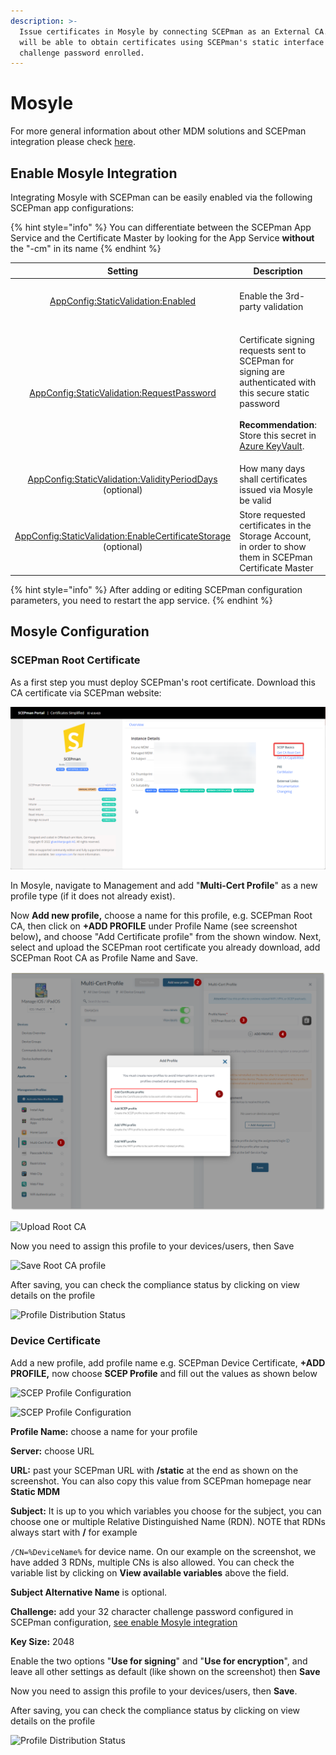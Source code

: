 ```yaml
---
description: >-
  Issue certificates in Mosyle by connecting SCEPman as an External CA. Devices
  will be able to obtain certificates using SCEPman's static interface and a
  challenge password enrolled.
---
```


# Mosyle

For more general information about other MDM solutions and SCEPman integration please check [here](./).

## Enable Mosyle Integration

Integrating Mosyle with SCEPman can be easily enabled via the following SCEPman app configurations:

{% hint style="info" %}
You can differentiate between the SCEPman App Service and the Certificate Master by looking for the App Service **without** the "-cm" in its name
{% endhint %}

|                                                                                                      Setting                                                                                                     | Description                                                                                                                                                                                                                                                                                             |                     Value                    |
| :--------------------------------------------------------------------------------------------------------------------------------------------------------------------------------------------------------------: | ------------------------------------------------------------------------------------------------------------------------------------------------------------------------------------------------------------------------------------------------------------------------------------------------------- | :------------------------------------------: |
|                           [AppConfig:StaticValidation:Enabled](../../scepman-configuration/application-settings/scep-endpoints/static-validation.md#appconfig-staticvalidation-enabled)                          | Enable the 3rd-party validation                                                                                                                                                                                                                                                                         |   **true** to enable, **false** to disable   |
|                   [AppConfig:StaticValidation:RequestPassword](../../scepman-configuration/application-settings/scep-endpoints/static-validation.md#appconfig-staticvalidation-requestpassword)                  | <p>Certificate signing requests sent to SCEPman for signing are authenticated with this secure static password<br><br><strong>Recommendation</strong>: Store this secret in <a href="../../scepman-configuration/application-settings/#secure-configuration-in-azure-key-vault">Azure KeyVault</a>.</p> |      _generate a 32 character password_      |
|          [AppConfig:StaticValidation:ValidityPeriodDays](../../scepman-configuration/application-settings/scep-endpoints/static-validation.md#appconfig-staticvalidation-validityperioddays) (optional)          | How many days shall certificates issued via Mosyle be valid                                                                                                                                                                                                                                             |                      365                     |
| [AppConfig:StaticValidation:EnableCertificateStorage](../../scepman-configuration/application-settings/scep-endpoints/staticaad-validation.md#appconfig-staticaadvalidation-enablecertificatestorage) (optional) | Store requested certificates in the Storage Account, in order to show them in SCEPman Certificate Master                                                                                                                                                                                                | _**true**_ to enable, _**false** to disable_ |

{% hint style="info" %}
After adding or editing SCEPman configuration parameters, you need to restart the app service.
{% endhint %}

## Mosyle Configuration

### SCEPman Root Certificate

As a first step you must deploy SCEPman's root certificate. Download this CA certificate via SCEPman website:

![SCEPman Website](<../../.gitbook/assets/image-2 (10).png>)

In Mosyle, navigate to Management and add "**Multi-Cert Profile**" as a new profile type (if it does not already exist).

Now **Add new profile,** choose a name for this profile, e.g. SCEPman Root CA, then click on **+ADD PROFILE** under Profile Name (see screenshot below)**,** and choose "Add Certificate profile" from the shown window. Next, select and upload the SCEPman root certificate you already download, add SCEPman Root CA as Profile Name and Save.

![Adding a Root CA Profile](<../../.gitbook/assets/2022-07-25 09-56-09-Glueckkanja GAB and 1 more page - Work - Microsoft Edge.png>)

![Upload Root CA](<../../.gitbook/assets/2022-07-25 10_04_49-Window.png>)

Now you need to assign this profile to your devices/users, then Save

![Save Root CA profile](<../../.gitbook/assets/2022-07-25 10_07_23-Window.png>)

After saving, you can check the compliance status by clicking on view details on the profile

![Profile Distribution Status](<../../.gitbook/assets/2022-07-25 10_10_27-Window.png>)

### Device Certificate

Add a new profile, add profile name e.g. SCEPman Device Certificate, **+ADD PROFILE,** now choose **SCEP Profile** and fill out the values as shown below

![SCEP Profile Configuration](<../../.gitbook/assets/2022-07-25 11_41_51.png>)

![SCEP Profile Configuration](<../../.gitbook/assets/2022-07-25 11_29_43.png>)

**Profile Name:** choose a name for your profile

**Server:** choose URL

**URL:** past your SCEPman URL with **/static** at the end as shown on the screenshot. You can also copy this value from SCEPman homepage near **Static MDM**

**Subject:** It is up to you which variables you choose for the subject, you can choose one or multiple Relative Distinguished Name (RDN). NOTE that RDNs always start with **/** for example

`/CN=%DeviceName%` for device name. On our example on the screenshot, we have added 3 RDNs, multiple CNs is also allowed. You can check the variable list by clicking on **View available variables** above the field.

**Subject Alternative Name** is optional.

**Challenge:** add your 32 character challenge password configured in SCEPman configuration, [see enable Mosyle integration](mosyle.md#enable-mosyle-integration)

**Key Size:** 2048

Enable the two options "**Use for signing**" and "**Use for encryption**", and leave all other settings as default (like shown on the screenshot) then **Save**

Now you need to assign this profile to your devices/users, then **Save**.

After saving, you can check the compliance status by clicking on view details on the profile

![Profile Distribution Status](<../../.gitbook/assets/2022-07-25 11_55_57-Window.png>)
